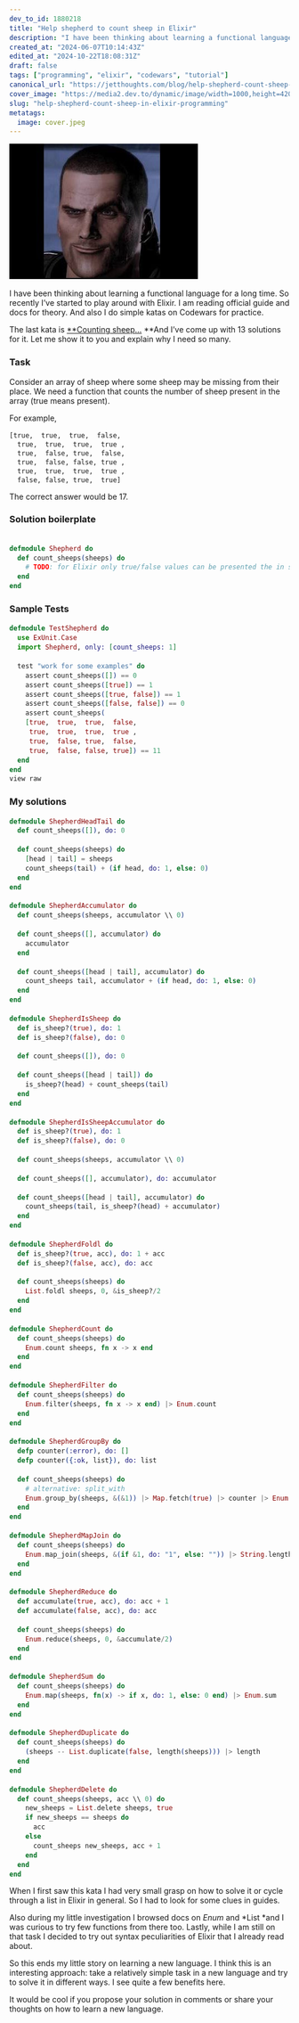 ```yaml
---
dev_to_id: 1880218
title: "Help shepherd to count sheep in Elixir"
description: "I have been thinking about learning a functional language for a long time. So recently I’ve started..."
created_at: "2024-06-07T10:14:43Z"
edited_at: "2024-10-22T18:08:31Z"
draft: false
tags: ["programming", "elixir", "codewars", "tutorial"]
canonical_url: "https://jetthoughts.com/blog/help-shepherd-count-sheep-in-elixir-programming/"
cover_image: "https://media2.dev.to/dynamic/image/width=1000,height=420,fit=cover,gravity=auto,format=auto/https%3A%2F%2Fraw.githubusercontent.com%2Fjetthoughts%2Fjetthoughts.github.io%2Fmaster%2Fstatic%2Fassets%2Fimg%2Fblog%2Fhelp-shepherd-count-sheep-in-elixir-programming%2Ffile_0.jpeg"
slug: "help-shepherd-count-sheep-in-elixir-programming"
metatags:
  image: cover.jpeg
---
```

![Shepard (Mass Effect)](file_0.jpeg)

I have been thinking about learning a functional language for a long time. So recently I’ve started to play around with Elixir. I am reading official guide and docs for theory. And also I do simple katas on Codewars for practice.

The last kata is [**Counting sheep…](https://www.codewars.com/kata/counting-sheep-dot-dot-dot/train/elixir) **And I’ve come up with 13 solutions for it. Let me show it to you and explain why I need so many.

### Task

Consider an array of sheep where some sheep may be missing from their place. We need a function that counts the number of sheep present in the array (true means present).

For example,

    [true,  true,  true,  false,
      true,  true,  true,  true ,
      true,  false, true,  false,
      true,  false, false, true ,
      true,  true,  true,  true ,
      false, false, true,  true]

The correct answer would be 17.

### Solution boilerplate

```elixir

defmodule Shepherd do
  def count_sheeps(sheeps) do
    # TODO: for Elixir only true/false values can be presented the in sheeps list
  end
end
```

### Sample Tests

```elixir
defmodule TestShepherd do
  use ExUnit.Case
  import Shepherd, only: [count_sheeps: 1]

  test "work for some examples" do
    assert count_sheeps([]) == 0
    assert count_sheeps([true]) == 1
    assert count_sheeps([true, false]) == 1
    assert count_sheeps([false, false]) == 0
    assert count_sheeps(
    [true,  true,  true,  false,
     true,  true,  true,  true ,
     true,  false, true,  false,
     true,  false, false, true]) == 11
  end
end
view raw
```

### My solutions

```elixir
defmodule ShepherdHeadTail do
  def count_sheeps([]), do: 0

  def count_sheeps(sheeps) do
    [head | tail] = sheeps
    count_sheeps(tail) + (if head, do: 1, else: 0)
  end
end

defmodule ShepherdAccumulator do
  def count_sheeps(sheeps, accumulator \\ 0)

  def count_sheeps([], accumulator) do
    accumulator
  end

  def count_sheeps([head | tail], accumulator) do
    count_sheeps tail, accumulator + (if head, do: 1, else: 0)
  end
end

defmodule ShepherdIsSheep do
  def is_sheep?(true), do: 1
  def is_sheep?(false), do: 0

  def count_sheeps([]), do: 0

  def count_sheeps([head | tail]) do
    is_sheep?(head) + count_sheeps(tail)
  end
end

defmodule ShepherdIsSheepAccumulator do
  def is_sheep?(true), do: 1
  def is_sheep?(false), do: 0

  def count_sheeps(sheeps, accumulator \\ 0)

  def count_sheeps([], accumulator), do: accumulator

  def count_sheeps([head | tail], accumulator) do
    count_sheeps(tail, is_sheep?(head) + accumulator)
  end
end

defmodule ShepherdFoldl do
  def is_sheep?(true, acc), do: 1 + acc
  def is_sheep?(false, acc), do: acc

  def count_sheeps(sheeps) do
    List.foldl sheeps, 0, &is_sheep?/2
  end
end

defmodule ShepherdCount do
  def count_sheeps(sheeps) do
    Enum.count sheeps, fn x -> x end
  end
end

defmodule ShepherdFilter do
  def count_sheeps(sheeps) do
    Enum.filter(sheeps, fn x -> x end) |> Enum.count
  end
end

defmodule ShepherdGroupBy do
  defp counter(:error), do: []
  defp counter({:ok, list}), do: list

  def count_sheeps(sheeps) do
    # alternative: split_with
    Enum.group_by(sheeps, &(&1)) |> Map.fetch(true) |> counter |> Enum.count
  end
end

defmodule ShepherdMapJoin do
  def count_sheeps(sheeps) do
    Enum.map_join(sheeps, &(if &1, do: "1", else: "")) |> String.length
  end
end

defmodule ShepherdReduce do
  def accumulate(true, acc), do: acc + 1
  def accumulate(false, acc), do: acc

  def count_sheeps(sheeps) do
    Enum.reduce(sheeps, 0, &accumulate/2)
  end
end

defmodule ShepherdSum do
  def count_sheeps(sheeps) do
    Enum.map(sheeps, fn(x) -> if x, do: 1, else: 0 end) |> Enum.sum
  end
end

defmodule ShepherdDuplicate do
  def count_sheeps(sheeps) do
    (sheeps -- List.duplicate(false, length(sheeps))) |> length
  end
end

defmodule ShepherdDelete do
  def count_sheeps(sheeps, acc \\ 0) do
    new_sheeps = List.delete sheeps, true
    if new_sheeps == sheeps do
      acc
    else
      count_sheeps new_sheeps, acc + 1
    end
  end
end
```

When I first saw this kata I had very small grasp on how to solve it or cycle through a list in Elixir in general. So I had to look for some clues in guides.

Also during my little investigation I browsed docs on *Enum* and *List *and I was curious to try few functions from there too. Lastly, while I am still on that task I decided to try out syntax peculiarities of Elixir that I already read about.

So this ends my little story on learning a new language. I think this is an interesting approach: take a relatively simple task in a new language and try to solve it in different ways. I see quite a few benefits here.

It would be cool if you propose your solution in comments or share your thoughts on how to learn a new language.
